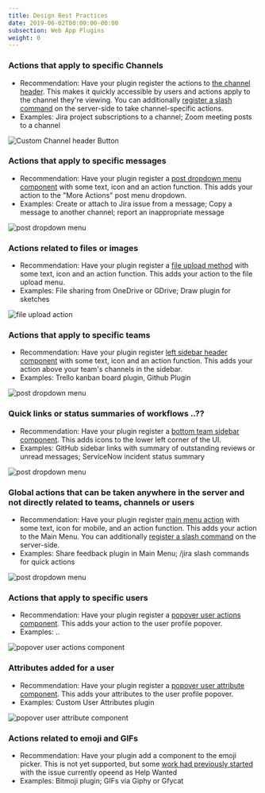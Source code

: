 ```yaml
---
title: Design Best Practices
date: 2019-06-02T00:00:00-00:00
subsection: Web App Plugins
weight: 0
---
```



### Actions that apply to specific Channels
- Recommendation: Have your plugin register the actions to [the channel header](https://developers.mattermost.com/extend/plugins/webapp/reference/#registerChannelHeaderButtonAction). This makes it quickly accessible by users and actions apply to the channel they're viewing. You can additionally [register a slash command](https://developers.mattermost.com/extend/plugins/server/reference/#API.RegisterCommand) on the server-side to take channel-specific actions.
- Examples: Jira project subscriptions to a channel; Zoom meeting posts to a channel

![Custom Channel header Button](/img/extend/bp-channel-header.png)

### Actions that apply to specific messages
- Recommendation: Have your plugin register a [post dropdown menu component](https://developers.mattermost.com/extend/plugins/webapp/reference/#registerPostDropdownMenuComponent) with some text, icon and an action function. This adds your action to the "More Actions" post menu dropdown.
- Examples: Create or attach to Jira issue from a message; Copy a message to another channel; report an inappropriate message

![post dropdown menu](/img/extend/bp-post-dropdown-menu.png)

### Actions related to files or images
- Recommendation: Have your plugin register a [file upload method](https://developers.mattermost.com/extend/plugins/webapp/reference/#registerFileUploadMethod) with some text, icon and an action function. This adds your action to the file upload menu.
- Examples: File sharing from OneDrive or GDrive; Draw plugin for sketches

![file upload action](/img/extend/bp-file-upload.png)


### Actions that apply to specific teams
- Recommendation: Have your plugin register [left sidebar header component](https://developers.mattermost.com/extend/plugins/webapp/reference/#registerLeftSidebarHeaderComponent) with some text, icon and an action function. This adds your action above your team's channels in the sidebar.
- Examples: Trello kanban board plugin, Github Plugin

![post dropdown menu](/img/extend/bp-left-sidebar-header.png)

### Quick links or status summaries of workflows ..??
- Recommendation: Have your plugin register a [bottom team sidebar component](https://developers.mattermost.com/extend/plugins/webapp/reference/#registerBottomTeamSidebarComponent). This adds icons to the lower left corner of the UI.
- Examples: GitHub sidebar links with summary of outstanding reviews or unread messages; ServiceNow incident status summary

![post dropdown menu](/img/extend/bp-bottom-team-sidebar.png)

### Global actions that can be taken anywhere in the server and not directly related to teams, channels or users
- Recommendation: Have your plugin register [main menu action](https://developers.mattermost.com/extend/plugins/webapp/reference/#registerMainMenuAction) with some text, icon for mobile, and an action function. This adds your action to the Main Menu. You can additionally [register a slash command](https://developers.mattermost.com/extend/plugins/server/reference/#API.RegisterCommand) on the server-side.
- Examples: Share feedback plugin in Main Menu; /jira slash commands for quick actions

![post dropdown menu](/img/extend/bp-main-menu-action.png)

### Actions that apply to specific users
- Recommendation: Have your plugin register a [popover user actions component](https://developers.mattermost.com/extend/plugins/webapp/reference/#registerPopoverUserActionsComponent). This adds your action to the user profile popover. 
- Examples: ..

![popover user actions component](/img/extend/bp-.png)

### Attributes added for a user
- Recommendation: Have your plugin register a [popover user attribute component](https://developers.mattermost.com/extend/plugins/webapp/reference/#registerPopoverUserAttributesComponent). This adds your attributes to the user profile popover. 
- Examples: Custom User Attributes plugin

![popover user attribute component](/img/extend/bp-.png)

### Actions related to emoji and GIFs
- Recommendation: Have your plugin add a component to the emoji picker. This is not yet supported, but some [work had previously started](https://github.com/mattermost/mattermost-server/issues/10412#issuecomment-481776595) with the issue currently opeend as Help Wanted
- Examples: Bitmoji plugin; GIFs via Giphy or Gfycat

